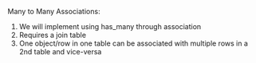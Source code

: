 Many to Many Associations:

1. We will implement using has_many through association
2. Requires a join table
3. One object/row in one table can be associated with multiple rows in a 2nd table and vice-versa